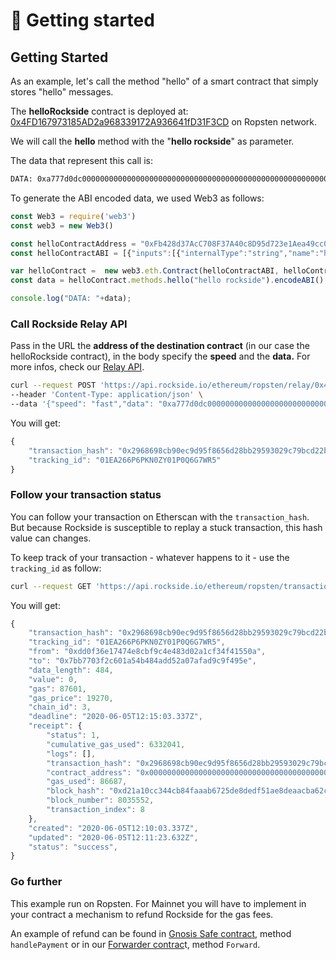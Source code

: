 # 🚀 Getting started

## Getting Started

As an example, let's call the method "hello" of a smart contract that simply stores "hello" messages.

The **helloRockside** contract is deployed at: [0x4FD167973185AD2a968339172A936641fD31F3CD](https://ropsten.etherscan.io/address/0x4fd167973185ad2a968339172a936641fd31f3cd#code) on Ropsten network.

We will call the **hello**  method with the "**hello rockside**" as parameter.

The data that represent this call is:

```bash
DATA: 0xa777d0dc0000000000000000000000000000000000000000000000000000000000000020000000000000000000000000000000000000000000000000000000000000000e68656c6c6f20726f636b73696465000000000000000000000000000000000000
```

To generate the ABI encoded data, we used Web3 as follows:

```javascript
const Web3 = require('web3')
const web3 = new Web3()

const helloContractAddress = "0xFb428d37AcC708F37A40c8D95d723e1Aea49cc07"
const helloContractABI = [{"inputs":[{"internalType":"string","name":"helloMsg","type":"string"}],"name":"hello","outputs":[],"stateMutability":"nonpayable","type":"function"},{"inputs":[{"internalType":"uint256","name":"","type":"uint256"}],"name":"helloMessages","outputs":[{"internalType":"string","name":"","type":"string"}],"stateMutability":"view","type":"function"}]

var helloContract =  new web3.eth.Contract(helloContractABI, helloContractAddress)
const data = helloContract.methods.hello("hello rockside").encodeABI();

console.log("DATA: "+data);
```

### Call Rockside Relay API

Pass in the URL the **address of the destination contract** \(in our case the helloRockside contract\), in the body specify the **speed** and the **data.**  For more infos, check our [Relay API](https://docs.rockside.io/relay).

```bash
curl --request POST 'https://api.rockside.io/ethereum/ropsten/relay/0x4FD167973185AD2a968339172A936641fD31F3CD' \
--header 'Content-Type: application/json' \
--data '{"speed": "fast","data": "0xa777d0dc0000000000000000000000000000000000000000000000000000000000000020000000000000000000000000000000000000000000000000000000000000000e68656c6c6f20726f636b73696465000000000000000000000000000000000000"}'

```

You will get:

```javascript
{
    "transaction_hash": "0x2968698cb90ec9d95f8656d28bb29593029c79bcd22b42dc6b9469cb03729e2a",
    "tracking_id": "01EA266P6PKN0ZY01P0Q6G7WR5"
}
```

### Follow your transaction status

You can follow your transaction on Etherscan with the `transaction_hash`. But because Rockside is susceptible to replay a stuck transaction, this hash value can changes.

To keep track of your transaction - whatever happens to it - use the `tracking_id` as follow:

```bash
curl --request GET 'https://api.rockside.io/ethereum/ropsten/transactions/TX_TRACKING_ID'
```

You will get:

```javascript
{
    "transaction_hash": "0x2968698cb90ec9d95f8656d28bb29593029c79bcd22b42dc6b9469cb03729e2a",
    "tracking_id": "01EA266P6PKN0ZY01P0Q6G7WR5",
    "from": "0xdd0f36e17474e8cbf9c4e483d02a1cf34f41550a",
    "to": "0x7bb7703f2c601a54b484add52a07afad9c9f495e",
    "data_length": 484,
    "value": 0,
    "gas": 87601,
    "gas_price": 19270,
    "chain_id": 3,
    "deadline": "2020-06-05T12:15:03.337Z",
    "receipt": {
        "status": 1,
        "cumulative_gas_used": 6332041,
        "logs": [],
        "transaction_hash": "0x2968698cb90ec9d95f8656d28bb29593029c79bcd22b42dc6b9469cb03729e2a",
        "contract_address": "0x0000000000000000000000000000000000000000",
        "gas_used": 86687,
        "block_hash": "0xd21a10cc344cb84faaab6725de8dedf51ae8deaacba62c6e0a570dc2578481f2",
        "block_number": 8035552,
        "transaction_index": 8
    },
    "created": "2020-06-05T12:10:03.337Z",
    "updated": "2020-06-05T12:11:23.632Z",
    "status": "success",
}
```

### Go further

This example run on Ropsten. For Mainnet you will have to implement in your contract a mechanism to refund Rockside for the gas fees.

An example of refund can be found in [Gnosis Safe contract](https://github.com/gnosis/safe-contracts/blob/development/contracts/GnosisSafe.sol), method `handlePayment` or in our [Forwarder contrac](https://github.com/rocksideio/contracts/blob/master/contracts/Forwarder.sol)t, method `Forward`.

